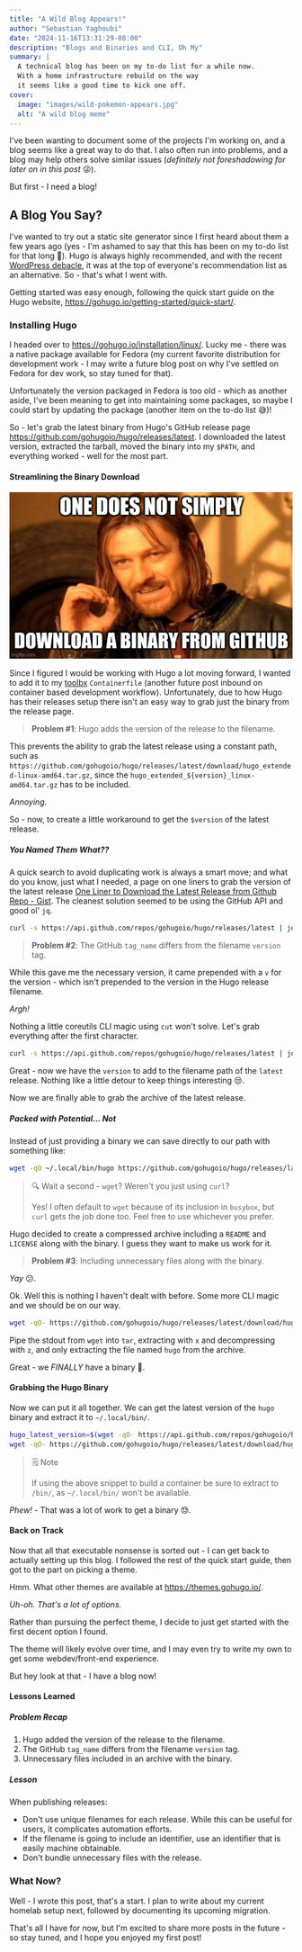 ```yaml
---
title: "A Wild Blog Appears!"
author: "Sebastian Yaghoubi"
date: "2024-11-16T13:31:29-08:00"
description: "Blogs and Binaries and CLI, Oh My"
summary: |
  A technical blog has been on my to-do list for a while now.
  With a home infrastructure rebuild on the way
  it seems like a good time to kick one off.
cover:
  image: "images/wild-pokemon-appears.jpg"
  alt: "A wild blog meme"
---
```


I've been wanting to document some of the projects I'm working on,
and a blog seems like a great way to do that.
I also often run into problems, and a blog may help others solve similar issues
(_definitely not foreshadowing for later on in this post_ :stuck_out_tongue_winking_eye:).

But first - I need a blog!

## A Blog You Say?

I've wanted to try out a static site generator since I first heard about
them a few years ago (yes - I'm ashamed to say that this has been on my
to-do list for that long :grimacing:). Hugo is always highly recommended,
and with the recent [WordPress debacle](https://www.theverge.com/2024/9/27/24256361/wordpress-wp-engine-drama-explained-matt-mullenweg),
it was at the top of everyone's recommendation list as an alternative.
So - that's what I went with.

Getting started was easy enough, following the quick start guide
on the Hugo website, <https://gohugo.io/getting-started/quick-start/>.

### Installing Hugo

I headed over to <https://gohugo.io/installation/linux/>.
Lucky me - there was a native package available for Fedora
(my current favorite distribution for development work -
I may write a future blog post on why I've settled on Fedora
for dev work, so stay tuned for that).

Unfortunately the version packaged in Fedora is too old -
which as another aside, I've been meaning to get into maintaining
some packages, so maybe I could start by updating the package
(another item on the to-do list :sweat_smile:)!

So - let's grab the latest binary from Hugo's GitHub release page
<https://github.com/gohugoio/hugo/releases/latest>.
I downloaded the latest version, extracted the tarball,
moved the binary into my `$PATH`, and everything worked -
well for the most part.

#### Streamlining the Binary Download

![one does not simply download a binary from github](./images/one-does-not-simply.jpg)

Since I figured I would be working with Hugo a lot moving forward,
I wanted to add it to my [toolbx](https://containertoolbx.org/) `Containerfile`
(another future post inbound on container based development workflow).
Unfortunately, due to how Hugo has their releases setup
there isn't an easy way to grab just the binary from the release page.

> **Problem #1**: Hugo adds the version of the release to the filename.

This prevents the ability to grab the latest release using a constant path,
such as `https://github.com/gohugoio/hugo/releases/latest/download/hugo_extended-linux-amd64.tar.gz`,
since the `hugo_extended_${version}_linux-amd64.tar.gz` has to be included.

_Annoying._

So - now, to create a little workaround to get the `$version` of the latest release.

##### You Named Them What??

A quick search to avoid duplicating work is always a smart move;
and what do you know, just what I needed, a page on one liners to
grab the version of the latest release
[One Liner to Download the Latest Release from Github Repo - Gist](https://gist.github.com/steinwaywhw/a4cd19cda655b8249d908261a62687f8).
The cleanest solution seemed to be using the GitHub API and good ol' `jq`.

```sh
curl -s https://api.github.com/repos/gohugoio/hugo/releases/latest | jq -r '.tag_name'
```

> **Problem #2**: The GitHub `tag_name` differs from the filename `version` tag.

While this gave me the necessary version, it came prepended with a `v` for
the version - which isn't prepended to the version in the Hugo release filename.

_Argh!_

Nothing a little coreutils CLI magic using `cut` won't solve.
Let's grab everything after the first character.

```sh
curl -s https://api.github.com/repos/gohugoio/hugo/releases/latest | jq -r '.tag_name' | cut -c 2-
```

Great - now we have the `version` to add to the filename path of the `latest` release.
Nothing like a little detour to keep things interesting :unamused:.

Now we are finally able to grab the archive of the latest release.

##### Packed with Potential... Not

Instead of just providing a binary we can save directly
to our path with something like:

```sh
wget -qO ~/.local/bin/hugo https://github.com/gohugoio/hugo/releases/latest/download/hugo_extended_${version}_linux-amd64.tar.gz
```

> :mag: Wait a second - `wget`? Weren't you just using `curl`?
>
> Yes! I often default to `wget` because of
> its inclusion in `busybox`, but `curl` gets the job done too.
> Feel free to use whichever you prefer.

Hugo decided to create a compressed archive including
a `README` and `LICENSE` along with the binary.
I guess they want to make us work for it.

> **Problem #3**: Including unnecessary files along with the binary.

_Yay_ :confused:.

Ok. Well this is nothing I haven't dealt with before.
Some more CLI magic and we should be on our way.

```sh
wget -qO- https://github.com/gohugoio/hugo/releases/latest/download/hugo_extended_${version}_linux-amd64.tar.gz | tar xz hugo
```

Pipe the stdout from `wget` into `tar`,
extracting with `x` and decompressing with `z`,
and only extracting the file named `hugo` from the archive.

Great - we _FINALLY_ have a binary :triumph:.

#### Grabbing the Hugo Binary

Now we can put it all together.
We can get the latest version of the `hugo` binary
and extract it to `~/.local/bin/`.

```sh
hugo_latest_version=$(wget -qO- https://api.github.com/repos/gohugoio/hugo/releases/latest | jq -r '.tag_name' | cut -c 2-)
wget -qO- https://github.com/gohugoio/hugo/releases/latest/download/hugo_extended_${hugo_latest_version}_linux-amd64.tar.gz | tar xzv -C ~/.local/bin/ hugo
```

> :spiral_notepad: Note
>
> If using the above snippet to build a container
> be sure to extract to `/bin/`, as `~/.local/bin/` won't be available.

_Phew!_ - That was a lot of work to get a binary :sweat:.

#### Back on Track

Now that all that executable nonsense is sorted out -
I can get back to actually setting up this blog.
I followed the rest of the quick start guide, then got to the part on picking a theme.

Hmm. What other themes are available at <https://themes.gohugo.io/>.

_Uh-oh. That's a lot of options._

Rather than pursuing the perfect theme,
I decide to just get started with the first decent option I found.

The theme will likely evolve over time,
and I may even try to write my own to get some webdev/front-end experience.

But hey look at that - I have a blog now!

#### Lessons Learned

##### Problem Recap

1. Hugo added the version of the release to the filename.
2. The GitHub `tag_name` differs from the filename `version` tag.
3. Unnecessary files included in an archive with the binary.

##### Lesson

When publishing releases:

- Don't use unique filenames for each release.
  While this can be useful for users, it complicates automation efforts.
- If the filename is going to include an identifier,
  use an identifier that is easily machine obtainable.
- Don't bundle unnecessary files with the release.

### What Now?

Well - I wrote this post, that's a start.
I plan to write about my current homelab setup next,
followed by documenting its upcoming migration.

That's all I have for now, but I'm excited to share more posts in the future -
so stay tuned, and I hope you enjoyed my first post!

